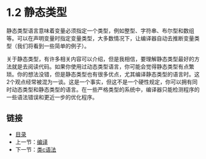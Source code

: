 # 1.2 静态类型

静态类型语言意味着变量必须指定一个类型，例如整型、字符串、布尔型和数组等。可以在声明变量时指定变量类型，大多数情况下，让编译器自动去推断变量类型（我们将看到一些简单的例子）。

关于静态类型，有许多相关内容可以介绍，但是我相信，要理解静态类型最好的方法就是去阅读代码。如果你使用过动态类型语言，你可能会觉得静态类型有点繁琐。你的想法没错，但是静态类型也有很多优点，尤其编译静态类型的语言时。这2个观点经常被混为一谈。这是一个事实，但这不是一个硬性规定，你可以拥有同时动态类型和静态类型的语言。在一些严格类型的系统中，编译器只能检测程序的一些语法错误和更近一步的优化程序。

## 链接

- [目录](directory.md)
- 上一节：[编译](1.1.md)
- 下一节：[类c语法](1.3.md)